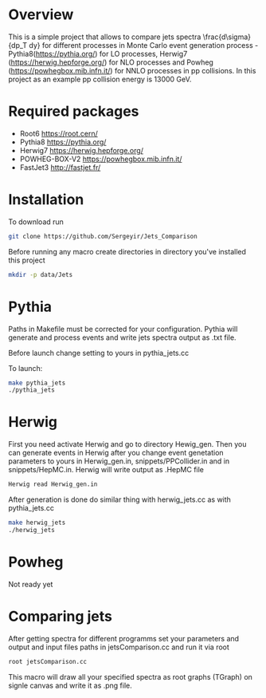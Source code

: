 # Overview

This is a simple project that allows to compare jets spectra \frac{d\sigma}{dp_T dy} for different processes in Monte Carlo event generation process - Pythia8(https://pythia.org/) for LO processes, Herwig7 (https://herwig.hepforge.org/) for NLO processes and Powheg (https://powhegbox.mib.infn.it/) for NNLO processes in pp collisions. In this project as an example pp collision energy is 13000 GeV.

# Required packages

- Root6       https://root.cern/ <br />
- Pythia8     https://pythia.org/ <br />
- Herwig7     https://herwig.hepforge.org/ <br />
- POWHEG-BOX-V2  https://powhegbox.mib.infn.it/ <br />
- FastJet3    http://fastjet.fr/ <br />

# Installation

To download run

```sh
git clone https://github.com/Sergeyir/Jets_Comparison
```

Before running any macro create directories in directory you've installed this project

```sh
mkdir -p data/Jets
```

# Pythia

Paths in Makefile must be corrected for your configuration. Pythia will generate and process events and write jets spectra output as .txt file.

Before launch change setting to yours in pythia_jets.cc

To launch:

```sh
make pythia_jets
./pythia_jets
```

# Herwig

First you need activate Herwig and go to directory Hewig_gen. Then you can generate events in Herwig after you change event genetation parameters to yours in Herwig_gen.in, snippets/PPCollider.in and in snippets/HepMC.in. Herwig will write output as .HepMC file

```sh
Herwig read Herwig_gen.in
```

After generation is done do similar thing with herwig_jets.cc as with pythia_jets.cc

```sh
make herwig_jets
./herwig_jets
```

# Powheg

Not ready yet

# Comparing jets

After getting spectra for different programms set your parameters and output and input files paths in jetsComparison.cc and run it via root

```sh
root jetsComparison.cc
```

This macro will draw all your specified spectra as root graphs (TGraph) on signle canvas and write it as .png file.
